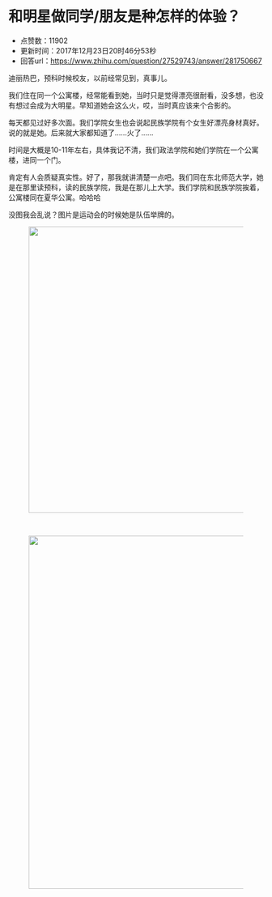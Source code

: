 # 和明星做同学/朋友是种怎样的体验？
- 点赞数：11902
- 更新时间：2017年12月23日20时46分53秒
- 回答url：https://www.zhihu.com/question/27529743/answer/281750667
<body>
 <p data-pid="8cU8hWgJ">迪丽热巴，预科时候校友，以前经常见到，真事儿。</p>
 <p data-pid="eYPbC70G">我们住在同一个公寓楼，经常能看到她，当时只是觉得漂亮很耐看，没多想，也没有想过会成为大明星。早知道她会这么火，哎，当时真应该来个合影的。</p>
 <p data-pid="t3r1TRpx">每天都见过好多次面。我们学院女生也会说起民族学院有个女生好漂亮身材真好。说的就是她。后来就大家都知道了……火了......</p>
 <p data-pid="LU7uSLnt">时间是大概是10-11年左右，具体我记不清，我们政法学院和她们学院在一个公寓楼，进同一个门。</p>
 <p data-pid="4a3wZyR5">肯定有人会质疑真实性。好了，那我就讲清楚一点吧。我们同在东北师范大学，她是在那里读预科，读的民族学院，我是在那儿上大学。我们学院和民族学院挨着，公寓楼同在夏华公寓。哈哈哈</p>
 <p data-pid="QH-_Rsyh">没图我会乱说？图片是运动会的时候她是队伍举牌的。</p>
 <figure>
  <img data-rawwidth="566" data-rawheight="391" src="https://picx.zhimg.com/50/v2-1382329529c868a97d427a3f589baa4a_720w.jpg?source=1940ef5c" data-original-token="v2-1382329529c868a97d427a3f589baa4a" class="origin_image zh-lightbox-thumb" width="566" data-original="https://picx.zhimg.com/v2-1382329529c868a97d427a3f589baa4a_r.jpg?source=1940ef5c">
 </figure>
 <br>
 <figure>
  <img data-rawwidth="698" data-rawheight="980" src="https://pica.zhimg.com/50/v2-315be7528d22f02674b5bef3ecdd4815_720w.jpg?source=1940ef5c" data-original-token="v2-315be7528d22f02674b5bef3ecdd4815" class="origin_image zh-lightbox-thumb" width="698" data-original="https://pic1.zhimg.com/v2-315be7528d22f02674b5bef3ecdd4815_r.jpg?source=1940ef5c">
 </figure>
</body>